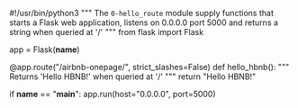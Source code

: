 #!/usr/bin/python3
"""
The `0-hello_route` module supply functions
that starts a Flask web application, listens on 0.0.0.0
port 5000 and returns a string when queried at '/'
"""
from flask import Flask


app = Flask(__name__)


@app.route("/airbnb-onepage/", strict_slashes=False)
def hello_hbnb():
    """
    Returns 'Hello HBNB!' when queried at '/'
    """
    return "Hello HBNB!"


if __name__ == "__main__":
    app.run(host="0.0.0.0", port=5000)

